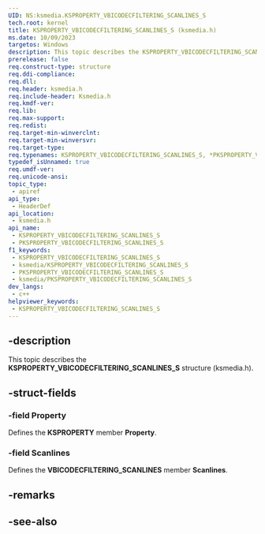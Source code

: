 ```yaml
---
UID: NS:ksmedia.KSPROPERTY_VBICODECFILTERING_SCANLINES_S
tech.root: kernel
title: KSPROPERTY_VBICODECFILTERING_SCANLINES_S (ksmedia.h)
ms.date: 10/09/2023
targetos: Windows
description: This topic describes the KSPROPERTY_VBICODECFILTERING_SCANLINES_S structure (ksmedia.h).
prerelease: false
req.construct-type: structure
req.ddi-compliance: 
req.dll: 
req.header: ksmedia.h
req.include-header: Ksmedia.h
req.kmdf-ver: 
req.lib: 
req.max-support: 
req.redist: 
req.target-min-winverclnt: 
req.target-min-winversvr: 
req.target-type: 
req.typenames: KSPROPERTY_VBICODECFILTERING_SCANLINES_S, *PKSPROPERTY_VBICODECFILTERING_SCANLINES_S
typedef_isUnnamed: true
req.umdf-ver: 
req.unicode-ansi: 
topic_type:
 - apiref
api_type:
 - HeaderDef
api_location:
 - ksmedia.h
api_name:
 - KSPROPERTY_VBICODECFILTERING_SCANLINES_S
 - PKSPROPERTY_VBICODECFILTERING_SCANLINES_S
f1_keywords:
 - KSPROPERTY_VBICODECFILTERING_SCANLINES_S
 - ksmedia/KSPROPERTY_VBICODECFILTERING_SCANLINES_S
 - PKSPROPERTY_VBICODECFILTERING_SCANLINES_S
 - ksmedia/PKSPROPERTY_VBICODECFILTERING_SCANLINES_S
dev_langs:
 - c++
helpviewer_keywords:
 - KSPROPERTY_VBICODECFILTERING_SCANLINES_S
---
```


## -description

This topic describes the **KSPROPERTY_VBICODECFILTERING_SCANLINES_S** structure (ksmedia.h).

## -struct-fields

### -field Property

Defines the **KSPROPERTY** member **Property**.

### -field Scanlines

Defines the **VBICODECFILTERING_SCANLINES** member **Scanlines**.

## -remarks

## -see-also
